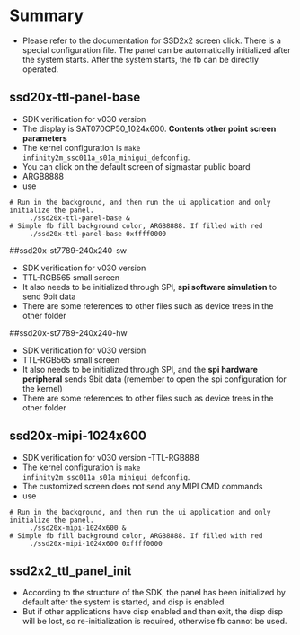 # Summary
- Please refer to the documentation for SSD2x2 screen click. There is a special configuration file. The panel can be automatically initialized after the system starts. After the system starts, the fb can be directly operated.

## ssd20x-ttl-panel-base
- SDK verification for v030 version
- The display is SAT070CP50_1024x600. **Contents other point screen parameters**
- The kernel configuration is `make infinity2m_ssc011a_s01a_minigui_defconfig`.
- You can click on the default screen of sigmastar public board
- ARGB8888
-  use
```shell
# Run in the background, and then run the ui application and only initialize the panel.
     ./ssd20x-ttl-panel-base &
# Simple fb fill background color, ARGB8888. If filled with red
     ./ssd20x-ttl-panel-base 0xffff0000
```

##ssd20x-st7789-240x240-sw
- SDK verification for v030 version
- TTL-RGB565 small screen
- It also needs to be initialized through SPI, **spi software simulation** to send 9bit data
- There are some references to other files such as device trees in the other folder

##ssd20x-st7789-240x240-hw
- SDK verification for v030 version
- TTL-RGB565 small screen
- It also needs to be initialized through SPI, and the **spi hardware peripheral** sends 9bit data (remember to open the spi configuration for the kernel)
- There are some references to other files such as device trees in the other folder

## ssd20x-mipi-1024x600
- SDK verification for v030 version
-TTL-RGB888
- The kernel configuration is `make infinity2m_ssc011a_s01a_minigui_defconfig`.
- The customized screen does not send any MIPI CMD commands
-  use
```shell
# Run in the background, and then run the ui application and only initialize the panel.
     ./ssd20x-mipi-1024x600 &
# Simple fb fill background color, ARGB8888. If filled with red
     ./ssd20x-mipi-1024x600 0xffff0000
```

## ssd2x2_ttl_panel_init
- According to the structure of the SDK, the panel has been initialized by default after the system is started, and disp is enabled.
- But if other applications have disp enabled and then exit, the disp disp will be lost, so re-initialization is required, otherwise fb cannot be used.
